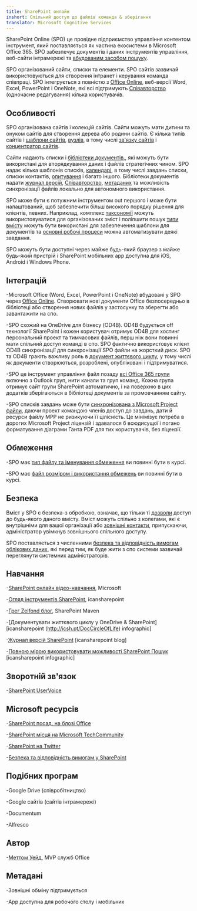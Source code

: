 ```yaml
---
title: SharePoint онлайн
inshort: Спільний доступ до файлів команда & зберігання
translator: Microsoft Cognitive Services
---
```



SharePoint Online (SPO) це провідне підприємство управління контентом інструмент, який поставляється як частина екосистеми в Microsoft Office 365. SPO забезпечує документів і даних інструментів управління, веб-сайти інтрамережі та [вбудованим засобом пошуку](http://icsh.pt/HowToSPSearch).

SPO організований сайти, списки та елементи. SPO сайтів зазвичай використовуються для створення інтранет і керування команда співпраці. SPO інтегрується з повністю з [Office Online](https://technet.microsoft.com/en-us/library/word-online-service-description.aspx), веб-версії Word, Excel, PowerPoint і OneNote, які всі підтримують [Співавторство](http://icsh.pt/CoAuthoring) (одночасне редагування) кілька користувачів.

Особливості
---------

SPO організована сайтів і колекцій сайтів. Сайти можуть мати дитини та онуком сайтів для створення дерева або родини сайтів. Є кілька типів сайтів і [шаблони сайтів](https://support.office.com/en-us/article/Using-templates-to-create-different-kinds-of-SharePoint-sites-449eccec-ff99-4cf3-b62e-dcfee37e8da4), [вузлів](https://support.office.com/en-us/article/what-is-a-sharepoint-team-site-75545757-36c3-46a7-beed-0aaa74f0401e), в тому числі [зв'язку сайтів](https://support.office.com/en-us/article/what-is-a-sharepoint-communication-site-94a33429-e580-45c3-a090-5512a8070732) і [концентратор сайтів](https://docs.microsoft.com/en-us/sharepoint/dev/features/hub-site/hub-site-overview).

Сайти надають списки і [бібліотеки документів,](http://icsh.pt/SPDocLibs), які можуть бути використані для впорядкування даних і файлів стратегічних чином. SPO надає кілька шаблонів списків, [календарі](https//icsh.pt/SPCalendars), в тому числі завдань списки, списки контактів, [опитування](http://icsh.pt/SPSurveyIntro) і багато іншого. Бібліотеки документів надати [журнал версій](http://icsh.pt/VersionHistory), [Співавторство](http://icsh.pt/CoAuthoring), [метаданих](http://icsh.pt/MetadataGuide) та можливість синхронізації файлів локально для автономного використання.

SPO може бути є потужним інструментом out першого і може бути налаштований, щоб забезпечити більш високого порядку рішення для клієнтів, певних. Наприклад, комплекс [таксономії](http://sharepointmaven.com/2-ways-to-design-sharepoint-taxonomy-for-an-organization/) можуть використовуватися для організованих зміст і поліпшити пошук [типи вмісту](https://technet.microsoft.com/en-us/library/cc262735.aspx) можуть бути використані для забезпечення шаблони для документів та [основні робочі процеси](http://sharepointmaven.com/4-things-to-do-before-creating-a-workflow-in-sharepoint-and-office-365/) можна автоматизувати деякі завдання.

SPO можуть бути доступні через майже будь-який браузер з майже будь-який пристрій і SharePoint мобільних app доступна для iOS, Android і Windows Phone.

Інтеграцій
---------

-Microsoft Office (Word, Excel, PowerPoint і OneNote) вбудовані у SPO через [Office Online](https://technet.microsoft.com/en-us/library/word-online-service-description.aspx). Створювати нові документи Office безпосередньо в бібліотеці або створення нових файлів у застосунку та зберегти або завантажити на спо.

-SPO схожий на OneDrive для бізнесу (OD4B). OD4B будується off технології SharePoint і кожен користувач отримує OD4B для хостинг персональний проект та тимчасових файлів, перш ніж вони повинні мати спільний доступ команді в спо. SPO фактично використовує клієнт OD4B синхронізації для синхронізації SPO файли на жорсткий диск. SPO та OD4B грають важливу роль в [документ життєвого циклу](http://icsh.pt/DocCircleOfLife), у тому числі як документи створюються, розроблені, опубліковані і підтримуватися.

-SPO це інструмент управління файл позаду [всі Office 365 групи](http://icsh.pt/O365groups) включно з Outlook груп, нити канали та груп команд. Кожна група отримує сайт групи SharePoint автоматично, і на поверхню в цих додатків зберігаються в бібліотеці документів за промовчанням сайту.

-SPO списків завдань може бути [синхронізована з Microsoft Project файли](http://icsh.pt/MPPtoSharePoint), даючи проект командою членів доступ до завдань, дати й ресурси файлу MPP не ризикуючи її цілісність. Це мінімізує потреба в дорогих Microsoft Project ліцензій і здавалося б всюдисущої і погано форматування діаграми Ганта PDF для тих користувачів, без ліцензії.

Обмеження
---------

-SPO має [тип файлу та іменування обмеження](http://icsh.pt/SPFileTypeLimits) ви повинні бути в курсі.

-SPO має [файл розміром і використання обмежень](http://icsh.pt/SPUseLimits) ви повинні бути в курсі.

Безпека
---------

Вміст у SPO є безпека-з обробкою, означає, що тільки ті [дозволи](http://icsh.pt/PermissionsInSP) доступ до будь-якого даного вмісту. Вміст можуть спільно з колегами, які є внутрішніми для вашої організації або [зовнішні контакти](http://icsh.pt/ExternalSharing), припускаючи, адміністратор увімкнув зовнішнього спільного доступу.

SPO поставляється з численними [безпека та відповідність вимогам облікових даних](https://blogs.technet.microsoft.com/wbaer/2017/03/13/security-and-compliance-in-sharepoint-online-and-onedrive-for-business/), які перед тим, як буде жити з спо системи зазвичай переглянути системних адміністраторів.

Навчання
---------

-[SharePoint онлайн відео-навчання](https://support.office.com/en-us/article/SharePoint-Online-video-training-cb8ef501-84db-4427-ac77-ec2009fb8e23?ui=en-US&rs=en-US&ad=US), Microsoft

-[Огляд інструментів SharePoint](http://icansharepoint.com/tools), icansharepoint

-[Грег Zelfond блог](http://sharepointmaven.com/blog-sharepoint-best-practices/), SharePoint Maven

-[Документувати життєвого циклу у OneDrive & SharePoint] \[icansharepoint (http://icsh.pt/DocCircleOfLife)
    infographic\]

-[Журнал версій SharePoint](http://icsh.pt/VersionHistory)
    \[icansharepoint blog\]

-[Повною мірою використовувати можливості SharePoint
    Пошук](http://icsh.pt/HowToSPSearch) \[icansharepoint infographic\]

Зворотній зв'язок
---------

-[SharePoint UserVoice](https://sharepoint.uservoice.com/)

Microsoft ресурсів
---------

-[SharePoint посад, на блозі Office](https://blogs.office.com/en-us/sharepoint/)

-[SharePoint місця на Microsoft TechCommunity](https://techcommunity.microsoft.com/t5/SharePoint/bd-p/SharePoint_General)

-[SharePoint на Twitter](https://twitter.com/sharepoint)

-[Безпека та відповідність вимогам у SharePoint](https://blogs.technet.microsoft.com/wbaer/2017/03/13/security-and-compliance-in-sharepoint-online-and-onedrive-for-business/)


Подібних програм
--------------------

-Google Drive (співробітництво)

-Google сайтів (сайтів інтрамережі)

-Documentum

-Alfresco

Автор
---------

-[Меттом Уейд](https://www.linkedin.com/in/thatmattwade/), MVP служб Office

Метадані
--------

-Зовнішні обміну підтримується

-App доступна для робочого столу і мобільних

